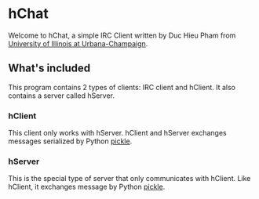 hChat
=====

Welcome to hChat, a simple IRC Client written by Duc Hieu Pham from [University
of Illinois at Urbana-Champaign](http://illinois.edu).

## What's included

This program contains 2 types of clients: IRC client and hClient. It also
contains a server called hServer.

### hClient

This client only works with hServer. hClient and hServer exchanges messages
serialized by Python [pickle](https://docs.python.org/2/library/pickle.html).

### hServer

This is the special type of server that only communicates with hClient. Like
hClient, it exchanges message by Python [pickle](https://docs.python.org/2/library/pickle.html).